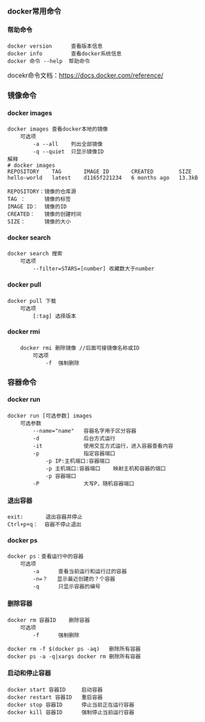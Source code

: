 ### docker常用命令

#### 帮助命令
    docker version      查看版本信息
    docker info         查看docker系统信息
    docker 命令 --help  帮助命令

docekr命令文档：https://docs.docker.com/reference/



### 镜像命令
#### docker images
    docker images 查看docker本地的镜像
        可选项
            -a --all    列出全部镜像
            -q --quiet  只显示镜像ID
    解释
    # docker images
    REPOSITORY    TAG       IMAGE ID       CREATED        SIZE
    hello-world   latest    d1165f221234   6 months ago   13.3kB

    REPOSITORY：镜像的仓库源
    TAG ：      镜像的标签
    IMAGE ID：  镜像的ID
    CREATED：   镜像的创建时间
    SIZE：      镜像的大小

#### docker search 
    docker search 搜索
        可选项
            --filter=STARS=[number] 收藏数大于number

#### docker pull 
    docker pull 下载
        可选项
            [:tag] 选择版本

#### docker rmi 
        docker rmi 删除镜像 //后面可接镜像名称或ID
            可选项
                -f  强制删除

### 容器命令
#### docker run
    docker run [可选参数] images
        可选参数
            --name="name"   容器名字用于区分容器
            -d              后台方式运行
            -it             使用交互方式运行，进入容器查看内容
            -p              指定容器端口
                -p IP:主机端口:容器端口
                -p 主机端口:容器端口    映射主机和容器的端口
                -p 容器端口
            -P              大写P，随机容器端口
        
#### 退出容器
    exit:       退出容器并停止
    Ctrl+p+q：  容器不停止退出

#### docker ps
    docker ps：查看运行中的容器
        可选项
            -a      查看当前运行和运行过的容器
            -n=？   显示最近创建的？个容器     
            -q      只显示容器的编号  

#### 删除容器
    docker rm 容器ID    删除容器
        可选项
            -f      强制删除

    docker rm -f $(docker ps -aq)   删除所有容器
    docker ps -a -q|xargs docker rm 删除所有容器

#### 启动和停止容器
    docker start 容器ID     启动容器
    docker restart 容器ID   重启容器
    docker stop 容器ID      停止当前正在运行容器
    docker kill 容器ID      强制停止当前运行容器